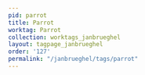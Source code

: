 ```yaml
---
pid: parrot
title: Parrot
worktag: Parrot
collection: worktags_janbrueghel
layout: tagpage_janbrueghel
order: '127'
permalink: "/janbrueghel/tags/parrot"
---
```

